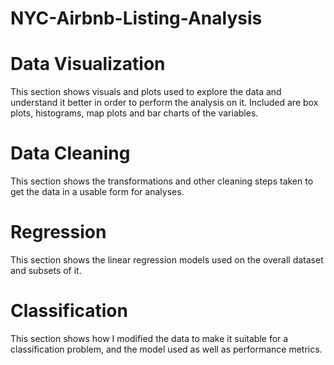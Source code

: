 # NYC-Airbnb-Listing-Analysis

# Data Visualization

This section shows visuals and plots used to explore the data and understand it better in order to perform the analysis on it. Included are box plots, histograms, map plots and bar charts of the variables. 

# Data Cleaning

This section shows the transformations and other cleaning steps taken to get the data in a usable form for analyses.

# Regression

This section shows the linear regression models used on the overall dataset and subsets of it. 

# Classification

This section shows how I modified the data to make it suitable for a classification problem, and the model used as well as performance metrics.
